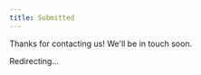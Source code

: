 ```yaml
---
title: Submitted
---
```


Thanks for contacting us! We'll be in touch soon.

Redirecting...

<script>
	setTimeout(function () {
		window.location.href = 'https://foundation.red-lang.org';
	}, 3500);
</script>
